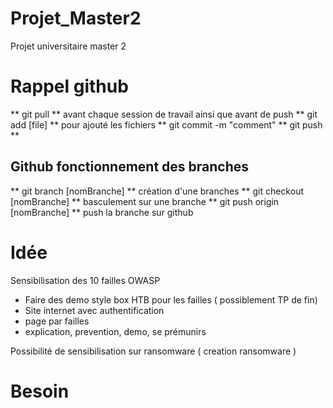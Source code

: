 # Projet_Master2
Projet universitaire master 2

# Rappel github

** git pull ** avant chaque session de travail ainsi que avant de push
** git add [file] ** pour ajouté les fichiers
** git commit -m "comment"
** git push **

## Github fonctionnement des branches
** git branch [nomBranche] **  création d'une branches
** git checkout [nomBranche] ** basculement sur une branche
** git push origin [nomBranche] ** push la branche sur github

# Idée
Sensibilisation des 10 failles OWASP
  * Faire des demo style box HTB pour les failles ( possiblement TP de fin)
  * Site internet avec authentification
  * page par failles
  * explication, prevention, demo, se prémunirs

Possibilité de sensibilisation sur ransomware ( creation ransomware )

# Besoin
